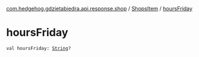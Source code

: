 [com.hedgehog.gdzietabiedra.api.response.shop](../index.md) / [ShopsItem](index.md) / [hoursFriday](./hours-friday.md)

# hoursFriday

`val hoursFriday: `[`String`](https://kotlinlang.org/api/latest/jvm/stdlib/kotlin/-string/index.html)`?`